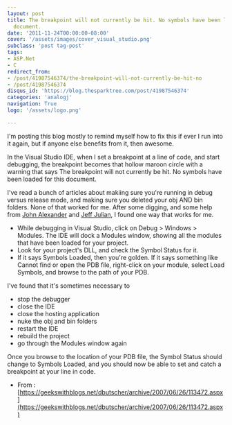 ```yaml
---
layout: post
title: The breakpoint will not currently be hit. No symbols have been loaded for this
  document.
date: '2011-11-24T00:00:00-08:00'
cover: '/assets/images/cover_visual_studio.png'
subclass: 'post tag-post'
tags:
- ASP.Net
- C
redirect_from:
- /post/41987546374/the-breakpoint-will-not-currently-be-hit-no
- /post/41987546374
disqus_id: 'https://blog.thesparktree.com/post/41987546374'
categories: 'analogj'
navigation: True
logo: '/assets/logo.png'

---
```

I'm posting this blog mostly to remind myself how to fix this if ever I run into it again, but if anyone else benefits from it, then awesome.

In the Visual Studio IDE, when I set a breakpoint at a line of code, and start debugging, the breakpoint becomes that hollow maroon circle with a warning that says The breakpoint will not currently be hit. No symbols have been loaded for this document.

I've read a bunch of articles about makiing sure you're running in debug versus release mode, and making sure you deleted your obj AND bin folders. None of that worked for me. After some digging, and some help from [John Alexander](https://geekswithblogs.net/jalexander) and [Jeff Julian](https://geekswithblogs.net/jjulian), I found one way that works for me.

- While debugging in Visual Studio, click on Debug &gt; Windows &gt; Modules. The IDE will dock a Modules window, showing all the modules that have been loaded for your project.
- Look for your project's DLL, and check the Symbol Status for it.
- If it says Symbols Loaded, then you're golden. If it says something like Cannot find or open the PDB file, right-click on your module, select Load Symbols, and browse to the path of your PDB.

I've found that it's sometimes necessary to

- stop the debugger
- close the IDE
- close the hosting application
- nuke the obj and bin folders
- restart the IDE
- rebuild the project
- go through the Modules window again

Once you browse to the location of your PDB file, the Symbol Status should change to Symbols Loaded, and you should now be able to set and catch a breakpoint at your line in code.

- From : [https://geekswithblogs.net/dbutscher/archive/2007/06/26/113472.aspx](https://geekswithblogs.net/dbutscher/archive/2007/06/26/113472.aspx)
